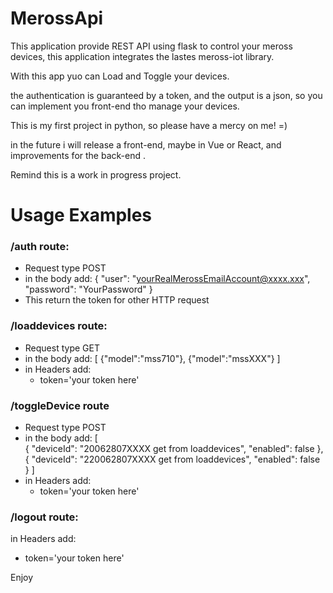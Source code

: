 # MerossApi

This application provide REST API using flask to control your meross devices,
this application integrates the lastes meross-iot library.

With this app yuo can Load and Toggle your devices.

the authentication is guaranteed by a token, and the output is a json, so you
can implement you front-end tho manage your devices.

This is my first project in python, so please have a mercy on me! =)

in the future i will release a front-end, maybe in Vue or React, 
and improvements for the back-end .

Remind this is a work in progress project.

# Usage Examples

###  /auth route:
- Request type POST 
- in the body add:
{
    "user": "yourRealMerossEmailAccount@xxxx.xxx",
    "password": "YourPassword"
}
- This return the token for other HTTP request

### /loaddevices route:
- Request type GET
- in the body add:
[
    {"model":"mss710"},
    {"model":"mssXXX"}
]
- in Headers add: 
   - token='your token here'

### /toggleDevice route 
- Request type POST 
- in the body add:
[    
    {
        "deviceId": "20062807XXXX get from loaddevices",
        "enabled": false
    },
    {
        "deviceId": "220062807XXXX get from loaddevices",
        "enabled": false
    }
]
- in Headers add: 
   - token='your token here'

### /logout route:
in Headers add: 
   - token='your token here'

Enjoy



